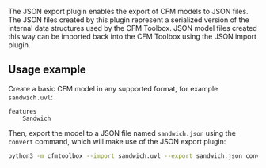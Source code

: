 The JSON export plugin enables the export of CFM models to JSON files. The JSON files created by this plugin represent a serialized version of the internal data structures used by the CFM Toolbox.
JSON model files created this way can be imported back into the CFM Toolbox using the JSON import plugin.

## Usage example

Create a basic CFM model in any supported format, for example `sandwich.uvl`:

```uvl
features
    Sandwich
```

Then, export the model to a JSON file named `sandwich.json` using the `convert` command, which will make use of the JSON export plugin:

```bash
python3 -m cfmtoolbox --import sandwich.uvl --export sandwich.json convert
```
